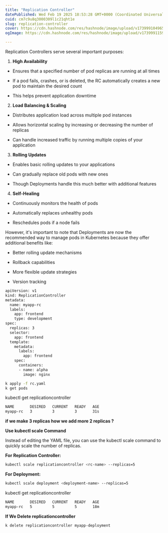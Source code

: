 ```yaml
---
title: "Replication Controller"
datePublished: Wed Feb 19 2025 18:53:28 GMT+0000 (Coordinated Universal Time)
cuid: cm7c9u8q3000309l1c21qht1e
slug: replication-controller
cover: https://cdn.hashnode.com/res/hashnode/image/upload/v1739991049659/0f014bb0-6edf-45a8-a201-7d55aaf1bb2b.png
ogImage: https://cdn.hashnode.com/res/hashnode/image/upload/v1739991159502/023f9b27-bdbd-4365-8972-4c72ef370322.png

---
```


Replication Controllers serve several important purposes:

1. **High Availability**
    

* Ensures that a specified number of pod replicas are running at all times
    
* If a pod fails, crashes, or is deleted, the RC automatically creates a new pod to maintain the desired count
    
* This helps prevent application downtime
    

2. **Load Balancing & Scaling**
    

* Distributes application load across multiple pod instances
    
* Allows horizontal scaling by increasing or decreasing the number of replicas
    
* Can handle increased traffic by running multiple copies of your application
    

3. **Rolling Updates**
    

* Enables basic rolling updates to your applications
    
* Can gradually replace old pods with new ones
    
* Though Deployments handle this much better with additional features
    

4. **Self-Healing**
    

* Continuously monitors the health of pods
    
* Automatically replaces unhealthy pods
    
* Reschedules pods if a node fails
    

However, it's important to note that Deployments are now the recommended way to manage pods in Kubernetes because they offer additional benefits like:

* Better rolling update mechanisms
    
* Rollback capabilities
    
* More flexible update strategies
    
* Version tracking
    

```bash
apiVersion: v1
kind: ReplicationController
metadata:
  name: myapp-rc
  labels:
    app: frontend
    type: development
spec:
  replicas: 3
  selector:
    app: frontend
  template:
    metadata:
      labels:
        app: frontend
    spec:
      containers:
      - name: alpha
        image: nginx
```

```bash
k apply -f rc.yaml
k get pods
```

kubectl get replicationcontroller

```bash
NAME       DESIRED   CURRENT   READY   AGE
myapp-rc   3         3         3       31s
```

**if we make 3 replicas how we add more 2 replicas ?**

**Use kubectl scale Command**

Instead of editing the YAML file, you can use the kubectl scale command to quickly scale the number of replicas.

**For Replication Controller:**

```bash
kubectl scale replicationcontroller <rc-name> --replicas=5
```

**For Deployment:**

```bash
kubectl scale deployment <deployment-name> --replicas=5
```

kubectl get replicationcontroller

```bash
NAME       DESIRED   CURRENT   READY   AGE
myapp-rc   5         5         5       18m
```

**If We Delete replicationcontroller**

```bash
k delete replicationcontroller myapp-deployment
```